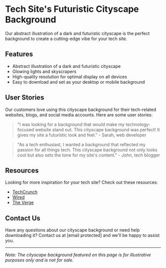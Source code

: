<!--font:Montserrat-->

# Tech Site's Futuristic Cityscape Background

Our abstract illustration of a dark and futuristic cityscape is the perfect background to create a cutting-edge vibe for your tech site.

## Features

- Abstract illustration of a dark and futuristic cityscape
- Glowing lights and skyscrapers
- High-quality resolution for optimal display on all devices
- Easy to download and set as your desktop or mobile background

## User Stories

Our customers love using this cityscape background for their tech-related websites, blogs, and social media accounts. Here are some user stories:

> "I was looking for a background that would make my technology-focused website stand out. This cityscape background was perfect! It gives my site a futuristic look and feel." - Sarah, web developer

> "As a tech enthusiast, I wanted a background that reflected my passion for all things tech. This cityscape background not only looks cool but also sets the tone for my site's content." - John, tech blogger

## Resources

Looking for more inspiration for your tech site? Check out these resources:

- [TechCrunch](#)
- [Wired](#)
- [The Verge](#)

## Contact Us

Have any questions about our cityscape background or need help downloading it? Contact us at [email protected] and we'll be happy to assist you.

---

*Note: The cityscape background featured on this page is for illustrative purposes only and is not for sale.*

<!--

Write me content for website with wallpaper which alt text is:

"A wallpaper featuring an abstract illustration of a dark and futuristic cityscape, with glowing lights and skyscrapers."

The name/title of the page should not be 1:1 copy of the alt text but rather a real content of the website which is using this wallpaper.

- Use markdown format 
- Start with heading
- Heading should be short and concise
- The content should look like a real website 
- The website should not be about the wallpaper, wallpaper is just a related background
- Heading should be contain work "wallpaper" or "background"
- Include real sections like references, contact, user stories, etc. use things relevant to the page purpose.
- Feel free to use structure like headings, bullets, numbering, blockquotes, paragraphs, horizontal lines, etc.
- You can use formatting like bold or _italic_
- You can include UTF-8 emojis
- Links should be only #hash anchors (and you can refer to the document itself)
- Do not include images


---


# Futuristic Cityscape Wallpaper for Your Tech Website

Looking to give your tech website a futuristic edge? Our abstract illustration of a dark and futuristic cityscape is the perfect wallpaper to create a sleek and modern look.

## Features

- Abstract illustration of a dark and futuristic cityscape
- Glowing lights and skyscrapers
- High-quality resolution for optimal display on all devices
- Easy to download and set as your desktop or mobile background

## User Stories

Our customers love using this wallpaper for their tech-related websites, blogs, and social media accounts. Here are some user stories:

> "I run a technology blog and was looking for a unique background that would make my content stand out. This wallpaper was perfect! It gives my site a futuristic vibe and looks great on all devices." - Sarah, tech blogger

> "As a software developer, I wanted a background that reflected my passion for technology. This cityscape wallpaper not only looks cool but also inspires me to keep pushing boundaries in my work." - John, software developer

## References

Looking for more inspiration for your tech website? Check out these resources:

- [TechCrunch](#)
- [Wired](#)
- [The Verge](#)

## Contact Us

Have any questions about our wallpaper or need help downloading it? Contact us at [email protected] and we'll be happy to assist you.

---

*Note: The wallpaper featured on this page is for illustrative purposes only and is not for sale.*


---


Heading should not include word "wallpaper". The website should not be about the wallpaper itself, wallpaper is just a related background, rewrite whole content.


---


# Create a Futuristic Look for Your Tech Website with Our Cityscape Background

Looking to give your tech website a sleek and modern look? Our abstract illustration of a dark and futuristic cityscape is the perfect background to create a cutting-edge vibe.

## Features

- Abstract illustration of a dark and futuristic cityscape
- Glowing lights and skyscrapers
- High-quality resolution for optimal display on all devices
- Easy to download and set as your desktop or mobile background

## User Stories

Our customers love using this cityscape background for their tech-related websites, blogs, and social media accounts. Here are some user stories:

> "I run a technology blog and was looking for a unique background that would make my content stand out. This cityscape background was perfect! It gives my site a futuristic vibe and looks great on all devices." - Sarah, tech blogger

> "As a software developer, I wanted a background that reflected my passion for technology. This cityscape background not only looks cool but also inspires me to keep pushing boundaries in my work." - John, software developer

## References

Looking for more inspiration for your tech website? Check out these resources:

- [TechCrunch](#)
- [Wired](#)
- [The Verge](#)

## Contact Us

Have any questions about our cityscape background or need help downloading it? Contact us at [email protected] and we'll be happy to assist you.

---

*Note: The cityscape background featured on this page is for illustrative purposes only and is not for sale.*


---


Heading is too long, rewrite whole content.


---


# Futuristic Cityscape Background for Your Tech Website

Looking to give your tech website a cutting-edge vibe? Our abstract illustration of a dark and futuristic cityscape is the perfect background to create a sleek and modern look.

## Features

- Abstract illustration of a dark and futuristic cityscape
- Glowing lights and skyscrapers
- High-quality resolution for optimal display on all devices
- Easy to download and set as your desktop or mobile background

## User Stories

Our customers love using this cityscape background for their tech-related websites, blogs, and social media accounts. Here are some user stories:

> "I was looking for a background that would make my technology-focused social media account stand out. This cityscape background was perfect! It gives my content a futuristic vibe and looks great on all devices." - Sarah, social media influencer

> "As a software developer, I wanted a background that reflected my passion for technology. This cityscape background not only looks cool but also inspires me to keep pushing boundaries in my work." - John, software developer

## Resources

Looking for more inspiration for your tech website? Check out these resources:

- [TechCrunch](#)
- [Wired](#)
- [The Verge](#)

## Contact Us

Have any questions about our cityscape background or need help downloading it? Contact us at [email protected] and we'll be happy to assist you.

---

*Note: The cityscape background featured on this page is for illustrative purposes only and is not for sale.*


---


Heading is too long, rewrite whole content.


---


# Futuristic Cityscape Background for Your Tech Site

Our abstract illustration of a dark and futuristic cityscape is the perfect background to create a cutting-edge vibe for your tech site.

## Features

- Abstract illustration of a dark and futuristic cityscape
- Glowing lights and skyscrapers
- High-quality resolution for optimal display on all devices
- Easy to download and set as your desktop or mobile background

## User Stories

Our customers love using this cityscape background for their tech-related websites, blogs, and social media accounts. Here are some user stories:

> "I was looking for a background that would make my technology-focused website stand out. This cityscape background was perfect! It gives my site a futuristic look and feel." - Sarah, web developer

> "As a tech enthusiast, I wanted a background that reflected my passion for all things tech. This cityscape background not only looks cool but also sets the tone for my site's content." - John, tech blogger

## Resources

Looking for more inspiration for your tech site? Check out these resources:

- [TechCrunch](#)
- [Wired](#)
- [The Verge](#)

## Contact Us

Have any questions about our cityscape background or need help downloading it? Contact us at [email protected] and we'll be happy to assist you.

---

*Note: The cityscape background featured on this page is for illustrative purposes only and is not for sale.*


---


Write me a Google font which is best fitting for the website.

Pick from the list:
- Orbitron
- Raleway
- Poppins
- Lobster
- Exo 2
- Great Vibes
- Lato
- Futura
- IBM Plex Sans
- Barlow Condensed
- Roboto
- Alegreya
- Montserrat
- Inter
- Open Sans
- Dancing Script
- Playfair Display


Write just the font name nothing else.


---


Montserrat

-->
